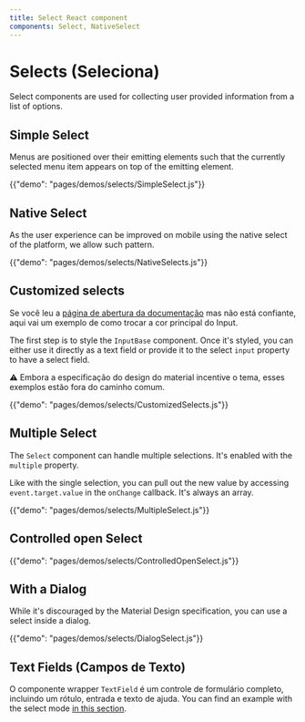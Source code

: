 ```yaml
---
title: Select React component
components: Select, NativeSelect
---
```

# Selects (Seleciona)

<p class="description">Select components are used for collecting user provided information from a list of options.</p>

## Simple Select

Menus are positioned over their emitting elements such that the currently selected menu item appears on top of the emitting element.

{{"demo": "pages/demos/selects/SimpleSelect.js"}}

## Native Select

As the user experience can be improved on mobile using the native select of the platform, we allow such pattern.

{{"demo": "pages/demos/selects/NativeSelects.js"}}

## Customized selects

Se você leu a [página de abertura da documentação](/customization/overrides/) mas não está confiante, aqui vai um exemplo de como trocar a cor principal do Input.

The first step is to style the `InputBase` component. Once it's styled, you can either use it directly as a text field or provide it to the select `input` property to have a select field.

⚠️ Embora a especificação do design do material incentive o tema, esses exemplos estão fora do caminho comum.

{{"demo": "pages/demos/selects/CustomizedSelects.js"}}

## Multiple Select

The `Select` component can handle multiple selections. It's enabled with the `multiple` property.

Like with the single selection, you can pull out the new value by accessing `event.target.value` in the `onChange` callback. It's always an array.

{{"demo": "pages/demos/selects/MultipleSelect.js"}}

## Controlled open Select

{{"demo": "pages/demos/selects/ControlledOpenSelect.js"}}

## With a Dialog

While it's discouraged by the Material Design specification, you can use a select inside a dialog.

{{"demo": "pages/demos/selects/DialogSelect.js"}}

## Text Fields (Campos de Texto)

O componente wrapper `TextField` é um controle de formulário completo, incluindo um rótulo, entrada e texto de ajuda. You can find an example with the select mode [in this section](/demos/text-fields/#textfield).